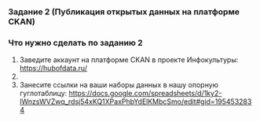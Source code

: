 ### Задание 2 (Публикация открытых данных на платформе CKAN)

### Что нужно сделать по заданию 2

1. Заведите аккаунт на платформе CKAN в проекте Инфокультуры: https://hubofdata.ru/
2.    
3. Занесите ссылки на ваши наборы данных в нашу опорную гуглотаблицу: https://docs.google.com/spreadsheets/d/1ky2-lWnzsWVZwq_rdsj54xKQ1XPaxPhbYdElKMbcSmo/edit#gid=1954532834

